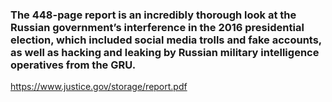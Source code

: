 ### The 448-page report is an incredibly thorough look at the Russian government’s interference in the 2016 presidential election, which included social media trolls and fake accounts, as well as hacking and leaking by Russian military intelligence operatives from the GRU.


https://www.justice.gov/storage/report.pdf
